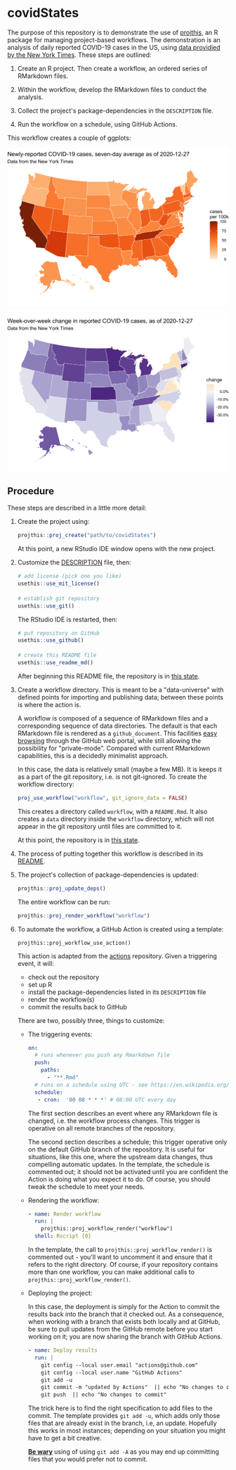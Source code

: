 # covidStates

<!-- badges: start -->
<!-- badges: end -->

The purpose of this repository is to demonstrate the use of [projthis](https://ijlyttle.github.io/projthis/), an R package for managing  project-based workflows. The demonstration is an analysis of daily reported COVID-19 cases in the US, using [data providied by the New York Times](https://github.com/nytimes/covid-19-data). These steps are outlined:

1. Create an R project. Then create a workflow, an ordered series of RMarkdown files.

1. Within the workflow, develop the RMarkdown files to conduct the analysis.

1. Collect the project's package-dependencies in the `DESCRIPTION` file.

1. Run the workflow on a schedule, using GitHub Actions.

This workflow creates a couple of ggplots:

![](workflow/data/99-publish/cases.png)

![](workflow/data/99-publish/change.png)

## Procedure 

These steps are described in a little more detail:

1. Create the project using:

   ```r
   projthis::proj_create("path/to/covidStates")
   ```
  
   At this point, a new RStudio IDE window opens with the new project.

1. Customize the [DESCRIPTION](DESCRIPTION) file, then:

   ```r
   # add license (pick one you like)
   usethis::use_mit_license()
   
   # establish git repository
   usethis::use_git()   
   ```

   The RStudio IDE is restarted, then:
   
   ```r
   # put repository on GitHub
   usethis::use_github()
   
   # create this README file
   usethis::use_readme_md()
   ```

   After beginning this README file, the repository is in [this state](https://github.com/ijlyttle/covidStates/tree/initialize).

1. Create a workflow directory. 
   This is meant to be a "data-universe" with defined points for importing and publishing data; between these points is where the action is.
   
   A workflow is composed of a sequence of RMarkdown files and a corresponding sequence of data directories.
   The default is that each RMarkdown file is rendered as a `github_document`.
   This facilities [easy browsing](https://happygitwithr.com/workflows-browsability.html) through the GitHub web portal, while still allowing the possibility for "private-mode". 
   Compared with current RMarkdown capabilities, this is a decidedly minimalist approach. 
 
   In this case, the data is relatively small (maybe a few MB). 
   It is keeps it as a part of the git repository, i.e. is not git-ignored.
   To create the workflow directory:
  
   ```r
   proj_use_workflow("workflow", git_ignore_data = FALSE)
   ```
   
   This creates a directory called `workflow`, with a `README.Rmd`. 
   It also creates a `data` directory inside the `workflow` directory, which will not appear in the git repository until files are committed to it.
   
   At this point, the repository is in [this state](https://github.com/ijlyttle/covidStates/tree/create-workflow).

1. The process of putting together this workflow is described in its [README](workflow).

1. The project's collection of package-dependencies is updated:

   ```r
   projthis::proj_update_deps()
   ```
   
   The entire workflow can be run:
   
   ```r
   projthis::proj_render_workflow("workflow")
   ```

1. To automate the workflow, a GitHub Action is created using a template: 

   ```
   projthis::proj_workflow_use_action()
   ```

   This action is adapted from the [actions](https://github.com/r-lib/actions) repository.
   Given a triggering event, it will:
   
   - check out the repository
   - set up R
   - install the package-dependencies listed in its `DESCRIPTION` file
   - render the workflow(s)
   - commit the results back to GitHub
   
   There are two, possibly three, things to customize:
   
   - The triggering events:
   
     ```yaml
     on:
       # runs whenever you push any Rmarkdown file
       push:
         paths:
           - "**.Rmd"
       # runs on a schedule using UTC - see https://en.wikipedia.org/wiki/Cron
       schedule:
        - cron:  '00 08 * * *' # 08:00 UTC every day
     ```
    
     The first section describes an event where any RMarkdown file is changed, i.e. the workflow process changes. 
     This trigger is operative on all remote branches of the repository.
     
     The second section describes a schedule; this trigger operative only on the default GitHub branch of the repository.
     It is useful for situations, like this one, where the upstream data changes, thus compelling automatic updates.
     In the template, the schedule is commented out; it should not be activated until you are confident the Action is doing what you expect it to do.
     Of course, you should tweak the schedule to meet your needs.
     
   - Rendering the workflow:
   
     ```yaml
     - name: Render workflow
       run: |
         projthis::proj_workflow_render("workflow")
       shell: Rscript {0}
     ```
     
     In the template, the call to `projthis::proj_workflow_render()` is commented out - you'll want to uncomment it and ensure that it refers to the right directory. 
     Of course, if your repository contains more than one workflow, you can make additional calls to `projthis::proj_workflow_render()`.

   - Deploying the project:
   
     In this case, the deployment is simply for the Action to commit the results back into the branch that it checked out.
     As a consequence, when working with a branch that exists both locally and at GitHub, be sure to pull updates from the GitHub remote before you start working on it; you are now sharing the branch with GitHub Actions.
     
     ```yaml
     - name: Deploy results
       run: |
         git config --local user.email "actions@github.com"
         git config --local user.name "GitHub Actions"
         git add -u
         git commit -m "updated by Actions"  || echo "No changes to commit"
         git push  || echo "No changes to commit"
     ```
     
     The trick here is to find the right specification to add files to the commit. 
     The template provides `git add -u`, which adds only those files that are already exist in the branch, i.e, an update.
     Hopefully this works in most instances; depending on your situation you might have to get a bit creative.
     
     [**Be wary**](https://twitter.com/JennyBryan/status/1319320033063923712) using of using `git add -A` as you may end up committing files that you would prefer not to commit.
